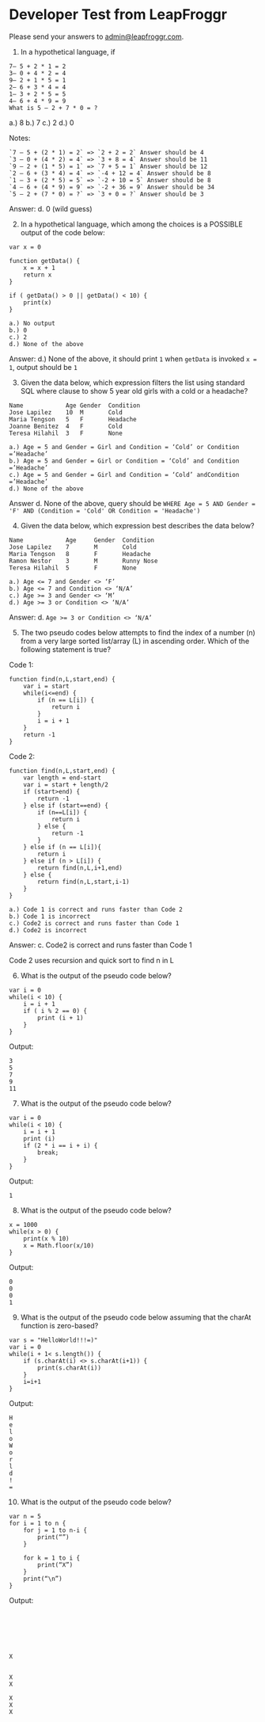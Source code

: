 # Developer Test from LeapFroggr

Please send your answers to [admin@leapfroggr.com](mailto:admin@leapfroggr.com).

1. In a hypothetical language, if

```
7– 5 + 2 * 1 = 2
3– 0 + 4 * 2 = 4
9– 2 + 1 * 5 = 1
2– 6 + 3 * 4 = 4
1– 3 + 2 * 5 = 5
4– 6 + 4 * 9 = 9
What is 5 – 2 + 7 * 0 = ?
```

a.) 8 
b.) 7
c.) 2 
d.) 0 

Notes: 

```
`7 – 5 + (2 * 1) = 2` => `2 + 2 = 2` Answer should be 4
`3 – 0 + (4 * 2) = 4` => `3 + 8 = 4` Answer should be 11
`9 – 2 + (1 * 5) = 1` => `7 + 5 = 1` Answer should be 12
`2 – 6 + (3 * 4) = 4` => `-4 + 12 = 4` Answer should be 8
`1 – 3 + (2 * 5) = 5` => `-2 + 10 = 5` Answer should be 8
`4 – 6 + (4 * 9) = 9` => `-2 + 36 = 9` Answer should be 34
`5 – 2 + (7 * 0) = ?` => `3 + 0 = ?` Answer should be 3
```

Answer: d. 0 (wild guess)

2. In a hypothetical language, which among the choices is a POSSIBLE output of the code below:

```
var x = 0

function getData() {
    x = x + 1
    return x
}

if ( getData() > 0 || getData() < 10) {
    print(x)
}
```

```
a.) No output 
b.) 0
c.) 2 
d.) None of the above
```

Answer: d.) None of the above, it should print `1` when `getData` is invoked `x = 1`, output should be `1`


3. Given the data below, which expression filters the list using standard SQL where clause to show 5 year old girls with a cold
or a headache?

```
Name            Age Gender  Condition
Jose Lapilez    10  M       Cold
Maria Tengson   5   F       Headache
Joanne Benitez  4   F       Cold
Teresa Hilahil  3   F       None
```

```
a.) Age = 5 and Gender = Girl and Condition = ‘Cold’ or Condition =’Headache’
b.) Age = 5 and Gender = Girl or Condition = ‘Cold’ and Condition =’Headache’
c.) Age = 5 and Gender = Girl and Condition = ‘Cold’ andCondition =’Headache’
d.) None of the above
```

Answer d. None of the above, query should be `WHERE Age = 5 AND Gender = 'F' AND (Condition = 'Cold' OR Condition = 'Headache')`


4. Given the data below, which expression best describes the data below?

```
Name            Age     Gender  Condition
Jose Lapilez    7       M       Cold
Maria Tengson   8       F       Headache
Ramon Nestor    3       M       Runny Nose
Teresa Hilahil  5       F       None
```

```
a.) Age <= 7 and Gender <> ‘F’ 
b.) Age <= 7 and Condition <> ‘N/A’
c.) Age >= 3 and Gender <> ‘M’ 
d.) Age >= 3 or Condition <> ‘N/A’
```

Answer: d. `Age >= 3 or Condition <> ‘N/A’`

5. The two pseudo codes below attempts to find the index of a number (n) from a very large sorted list/array (L) in ascending
order. Which of the following statement is true?

Code 1:
```
function find(n,L,start,end) {
    var i = start
    while(i<=end) {
        if (n == L[i]) {
            return i
        }
        i = i + 1
    }
    return -1
}
```

Code 2:
```
function find(n,L,start,end) {
    var length = end-start
    var i = start + length/2
    if (start>end) {
        return -1
    } else if (start==end) {
        if (n==L[i]) {
            return i
        } else {
            return -1
        }
    } else if (n == L[i]){
        return i
    } else if (n > L[i]) {
        return find(n,L,i+1,end)
    } else {
        return find(n,L,start,i-1)
    }
}
```

```
a.) Code 1 is correct and runs faster than Code 2 
b.) Code 1 is incorrect
c.) Code2 is correct and runs faster than Code 1 
d.) Code2 is incorrect
```

Answer: c. Code2 is correct and runs faster than Code 1 

Code 2 uses recursion and quick sort to find n in L


6. What is the output of the pseudo code below?

```
var i = 0
while(i < 10) {
    i = i + 1
    if ( i % 2 == 0) {
        print (i + 1)
    }
}
```

Output:
```
3
5
7
9
11
```

7. What is the output of the pseudo code below?

```
var i = 0
while(i < 10) {
    i = i + 1
    print (i)
    if (2 * i == i + i) {
        break;
    }
}
```

Output:
```
1
```

8. What is the output of the pseudo code below?

```
x = 1000
while(x > 0) {
    print(x % 10)
    x = Math.floor(x/10)
}
```

Output:
```
0
0
0
1
```

9. What is the output of the pseudo code below assuming that the charAt function is zero-based?

```
var s = "HelloWorld!!!=)"
var i = 0
while(i + 1< s.length()) {
    if (s.charAt(i) <> s.charAt(i+1)) {
        print(s.charAt(i))
    }
    i=i+1
}
```

Output:

```
H
e
l
o
W
o
r
l
d
!
=
```

10. What is the output of the pseudo code below?

```
var n = 5
for i = 1 to n {
    for j = 1 to n-i {
        print(“”)
    }

    for k = 1 to i {
        print(“X”)
    }
    print(“\n”)
}
```

Output:

```
 





X


X
X

X
X
X


```
